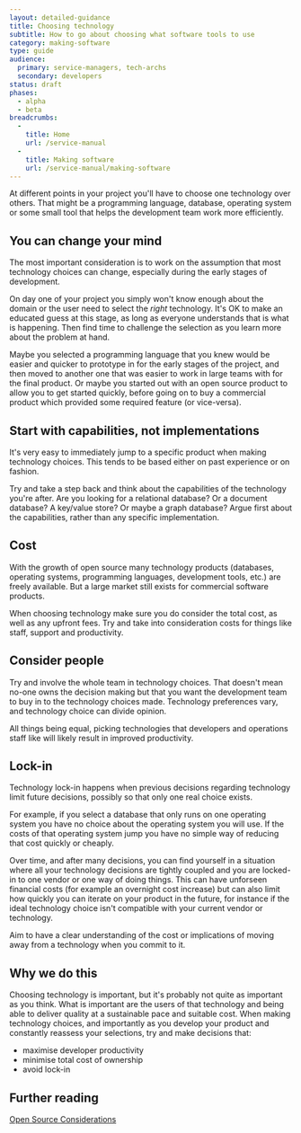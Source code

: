 ```yaml
---
layout: detailed-guidance
title: Choosing technology
subtitle: How to go about choosing what software tools to use
category: making-software
type: guide
audience:
  primary: service-managers, tech-archs
  secondary: developers
status: draft
phases:
  - alpha
  - beta
breadcrumbs:
  -
    title: Home
    url: /service-manual
  -
    title: Making software
    url: /service-manual/making-software
---
```


At different points in your project you'll have to choose one technology over others. That might be a programming language, database, operating system or some small tool that helps the development team work more efficiently.

## You can change your mind

The most important consideration is to work on the assumption that most technology choices can change, especially during the early stages of development. 

On day one of your project you simply won't know enough about the domain or the user need to select the _right_ technology. It's OK to make an educated guess at this stage, as long as everyone understands that is what is happening. Then find time to challenge the selection as you learn more about the problem at hand.

Maybe you selected a programming language that you knew would be easier and quicker to prototype in for the early stages of the project, and then moved to another one that was easier to work in large teams with for the final product. Or maybe you started out with an open source product to allow you to get started quickly, before going on to buy a commercial product which provided some required feature (or vice-versa).

## Start with capabilities, not implementations

It's very easy to immediately jump to a specific product when making technology choices. This tends to be based either on past experience or on fashion. 

Try and take a step back and think about the capabilities of the technology you're after. Are you looking for a relational database? Or a document database? A key/value store? Or maybe a graph database? Argue first about the capabilities, rather than any specific implementation.

## Cost

With the growth of open source many technology products (databases, operating systems, programming languages, development tools, etc.) are freely available. But a large market still exists for commercial software products. 

When choosing technology make sure you do consider the total cost, as well as any upfront fees. Try and take into consideration costs for things like staff, support and productivity.

## Consider people

Try and involve the whole team in technology choices. That doesn't mean no-one owns the decision making but that you want the development team to buy in to the technology choices made. Technology preferences vary, and technology choice can divide opinion. 

All things being equal, picking technologies that developers and operations staff like will likely result in improved productivity.

## Lock-in

Technology lock-in happens when previous decisions regarding technology limit future decisions, possibly so that only one real choice exists.

For example, if you select a database that only runs on one operating system you have no choice about the operating system you will use. If the costs of that operating system jump you have no simple way of reducing that cost quickly or cheaply.

Over time, and after many decisions, you can find yourself in a situation where all your technology decisions are tightly coupled and you are locked-in to one vendor or one way of doing things. This can have unforseen financial costs (for example an overnight cost increase) but can also limit how quickly you can iterate on your product in the future, for instance if the ideal technology choice isn't compatible with your current vendor or technology.

Aim to have a clear understanding of the cost or implications of moving away from a technology when you commit to it.

## Why we do this

Choosing technology is important, but it's probably not quite as important as you think. What is important are the users of that technology and being able to deliver quality at a sustainable pace and suitable cost. When making technology choices, and importantly as you develop your product and constantly reassess your selections, try and make decisions that:

* maximise developer productivity
* minimise total cost of ownership
* avoid lock-in

## Further reading

[Open Source Considerations](/service-manual/making-software/open-source.html)
